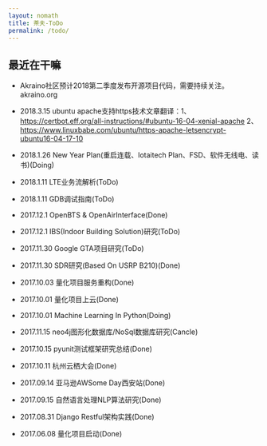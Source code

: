 ```yaml
---
layout: nomath
title: 茶夫-ToDo
permalink: /todo/
---
```



## 最近在干嘛 #

- Akraino社区预计2018第二季度发布开源项目代码，需要持续关注。akraino.org

- 2018.3.15 ubuntu apache支持https技术文章翻译：1、https://certbot.eff.org/all-instructions/#ubuntu-16-04-xenial-apache 2、https://www.linuxbabe.com/ubuntu/https-apache-letsencrypt-ubuntu16-04-17-10

- 2018.1.26 New Year Plan(重启连载、Iotaitech Plan、FSD、软件无线电、读书)(Doing)

- 2018.1.11 LTE业务流解析(ToDo)

- 2018.1.11 GDB调试指南(ToDo)

- 2017.12.1 OpenBTS & OpenAirInterface(Done)

- 2017.12.1 IBS(Indoor Building Solution)研究(ToDo)

- 2017.11.30 Google GTA项目研究(ToDo)

- 2017.11.30 SDR研究(Based On USRP B210)(Done)

- 2017.10.03 量化项目服务重构(Done)

- 2017.10.01 量化项目上云(Done)

- 2017.10.01 Machine Learning In Python(Doing)

- 2017.11.15 neo4j图形化数据库/NoSql数据库研究(Cancle)

- 2017.10.15 pyunit测试框架研究总结(Done)

- 2017.10.11 杭州云栖大会(Done)

- 2017.09.14 亚马逊AWSome Day西安站(Done)

- 2017.09.15 自然语言处理NLP算法研究(Done)

- 2017.08.31 Django Restful架构实践(Done)

- 2017.06.08 量化项目启动(Done)

<div id="container"></div>

<link rel="stylesheet" href="/assets/gitment/node_modules/gitment/style/default.css">
<script src="/assets/gitment/node_modules/gitment/dist/gitment.browser.js"></script>
<script>
var gitment = new Gitment({
  // id: '', // 可选。默认为 location.href
  owner: 'tanwubin',
  repo: 'tanwubin.github.io',
  oauth: {
    client_id: '60a184657a07c169db75',
    client_secret: 'b467963644f43e9fe93d14a6d2d3fdac246e0f34',
  },
})
gitment.render('container')
</script>
